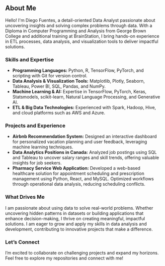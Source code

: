 ## About Me

Hello! I'm Diego Fuentes, a detail-oriented Data Analyst passionate about uncovering insights and solving complex problems through data. With a Diploma in Computer Programming and Analysis from George Brown College and additional training at BrainStation, I bring hands-on experience in ETL processes, data analysis, and visualization tools to deliver impactful solutions.

### Skills and Expertise
- **Programming Languages:** Python, R, TensorFlow, PyTorch, and scripting with Git for version control.
- **Data Analysis & Visualization Tools:** Matplotlib, Plotly, Seaborn, Tableau, Power BI, SQL, Pandas, and NumPy.
- **Machine Learning & AI:** Expertise in TensorFlow, PyTorch, Keras, Statsmodels, scikit-learn, Natural Language Processing, and Generative AI.
- **ETL & Big Data Technologies:** Experienced with Spark, Hadoop, Hive, and cloud platforms such as AWS and Azure.

### Projects and Experience
- **Airbnb Recommendation System:** Designed an interactive dashboard for personalized vacation planning and user feedback, leveraging machine learning techniques.
- **Data Analytics Positions in Canada:** Analyzed job postings using SQL and Tableau to uncover salary ranges and skill trends, offering valuable insights for job seekers.
- **Pharmacy Service Web Application:** Developed a web-based healthcare solution for appointment scheduling and prescription management using Python, React, and MySQL. Optimized workflows through operational data analysis, reducing scheduling conflicts.

### What Drives Me
I am passionate about using data to solve real-world problems. Whether uncovering hidden patterns in datasets or building applications that enhance decision-making, I thrive on creating meaningful, impactful solutions. I am eager to grow and apply my skills in data analysis and development, contributing to innovative projects that make a difference.

### Let’s Connect
I’m excited to collaborate on challenging projects and expand my horizons. Feel free to explore my repositories and connect with me!

